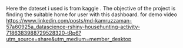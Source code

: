Here the dateset  i used is  from kaggle . The objective of the project is  finding the suitable home for user  with this dashboard.
for demo video https://www.linkedin.com/posts/md-kamruzzaman-57a60925a_datascience-rshiny-househunting-activity-7186383988729528320-tRp6?utm_source=share&utm_medium=member_desktop

